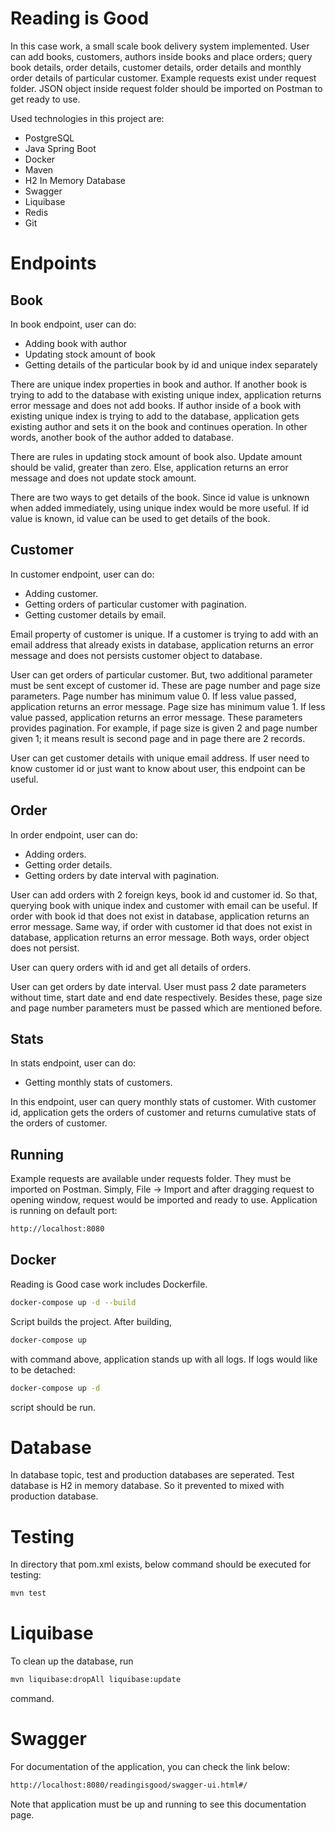 
# Reading is Good



In this case work, a small scale book delivery system implemented. User can add books, customers, authors inside books and place orders; query book details, order details, customer details, order details and monthly order details of particular customer. Example requests exist under request folder. JSON object inside request folder should be imported on Postman to get ready to use.

Used technologies in this project are:

- PostgreSQL
- Java Spring Boot
- Docker
- Maven
- H2 In Memory Database
- Swagger
- Liquibase
- Redis
- Git

# Endpoints

## Book

In book endpoint, user can do:
- Adding book with author
- Updating stock amount of book
- Getting details of the particular book by id and unique index separately

There are unique index properties in book and author. If another book is trying to add to the database with existing unique index, application returns error message and does not add books. If author inside of a book with existing unique index is trying to add to the database, application gets existing author and sets it on the book and continues operation. In other words, another book of the author added to database.

There are rules in updating stock amount of book also. Update amount should be valid, greater than zero. Else, application returns an error message and does not update stock amount.

There are two ways to get details of the book. Since id value is unknown when added immediately, using unique index would be more useful. If id value is known, id value can be used to get details of the book.

## Customer

In customer endpoint, user can do:
- Adding customer.
- Getting orders of particular customer with pagination.
- Getting customer details by email.

Email property of customer is unique. If a customer is trying to add with an email address that already exists in database, application returns an error message and does not persists customer object to database.

User can get orders of particular customer. But, two additional parameter must be sent except of customer id. These are page number and page size parameters. Page number has minimum value 0. If less value passed, application returns an error message. Page size has minimum value 1. If less value passed, application returns an error message. These parameters provides pagination. For example, if page size is given 2 and page number given 1; it means result is second page and in page there are 2 records.

User can get customer details with unique email address. If user need to know customer id or just want to know about user, this endpoint can be useful.

## Order

In order endpoint, user can do:
- Adding orders.
- Getting order details.
- Getting orders by date interval with pagination.

User can add orders with 2 foreign keys, book id and customer id. So that, querying book with unique index and customer with email can be useful. If order with book id that does not exist in database, application returns an error message. Same way, if order with customer id that does not exist in database, application returns an error message. Both ways, order object does not persist.

User can query orders with id and get all details of orders. 

User can get orders by date interval. User must pass 2 date parameters without time, start date and end date respectively. Besides these, page size and page number parameters must be passed which are mentioned before.

## Stats

In stats endpoint, user can do:
- Getting monthly stats of customers.

In this endpoint, user can query monthly stats of customer. With customer id, application gets the orders of customer and returns cumulative stats of the orders of customer.

## Running

Example requests are available under requests folder. They must be imported on Postman. Simply, File -> Import and after dragging request to opening window, request would be imported and ready to use.
Application is running on default port:
```sh
http://localhost:8080
```

## Docker

Reading is Good case work includes Dockerfile.
```sh
docker-compose up -d --build
```

Script builds the project. After building, 

```sh
docker-compose up
```

with command above, application stands up with all logs. If logs would like to be detached:

```sh
docker-compose up -d 
```

script should be run. 

# Database

In database topic, test and production databases are seperated. Test database is H2 in memory database. So it prevented to mixed with production database. 

# Testing

In directory that pom.xml exists, below command should be executed for testing:

```sh
mvn test
```

# Liquibase

To clean up the database, run 
```sh
mvn liquibase:dropAll liquibase:update
```
command.

# Swagger

For documentation of the application, you can check the link below:

```sh
http://localhost:8080/readingisgood/swagger-ui.html#/
```
Note that application must be up and running to see this documentation page.

